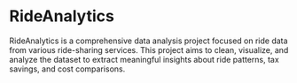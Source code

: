 # RideAnalytics
RideAnalytics is a comprehensive data analysis project focused on ride data from various ride-sharing services. This project aims to clean, visualize, and analyze the dataset to extract meaningful insights about ride patterns, tax savings, and cost comparisons.
